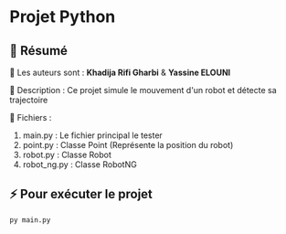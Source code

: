 # Projet Python

## 🔭 Résumé  
🤝 Les auteurs sont : **Khadija Rifi Gharbi** & **Yassine ELOUNI** 

💬 Description : Ce projet simule le mouvement d'un robot et détecte sa trajectoire

📄 Fichiers : 
 1. main.py : Le fichier principal le tester
 2. point.py : Classe Point (Représente la position du robot)
 3. robot.py : Classe Robot
 4. robot_ng.py : Classe RobotNG

## ⚡ Pour exécuter le projet 
    py main.py
